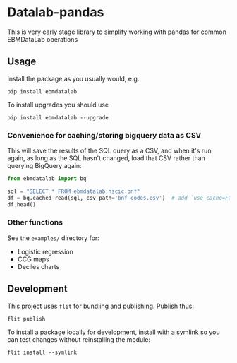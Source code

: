 # Datalab-pandas

This is very early stage library to simplify working with pandas for
common EBMDataLab operations


## Usage

Install the package as you usually would, e.g.

    pip install ebmdatalab
    
To install upgrades you should use

    pip install ebmdatalab --upgrade

### Convenience for caching/storing bigquery data as CSV

This will save the results of the SQL query as a CSV, and when it's
run again, as long as the SQL hasn't changed, load that CSV rather
than querying BigQuery again:


```python
from ebmdatalab import bq

sql = "SELECT * FROM ebmdatalab.hscic.bnf"
df = bq.cached_read(sql, csv_path='bnf_codes.csv')  # add `use_cache=False` to override
df.head()

```



### Other functions

See the `examples/` directory for:

* Logistic regression
* CCG maps
* Deciles charts


## Development

This project uses `flit` for bundling and publishing. Publish thus:

    flit publish

To install a package locally for development, install with a symlink so you can test changes without reinstalling the module:

    flit install --symlink
